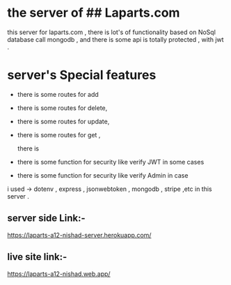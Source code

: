 # the server of ## Laparts.com

this server for laparts.com , there is lot's of functionality based on NoSql database call mongodb , and there is some api is totally protected , with jwt .

# server's Special features

- there is some routes for add
- there is some routes for delete,
- there is some routes for update,
- there is some routes for get ,

  there is

- there is some function for security like verify JWT in some cases
- there is some function for security like verify Admin in case

i used -> dotenv , express , jsonwebtoken , mongodb , stripe ,etc in this server .

## server side Link:-

https://laparts-a12-nishad-server.herokuapp.com/

## live site link:-

https://laparts-a12-nishad.web.app/
